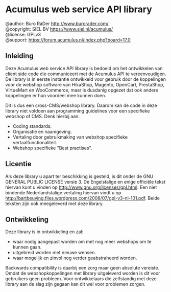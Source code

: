 Acumulus web service API library
================================

@author: Buro RaDer http://www.burorader.com/  
@copyright: SIEL BV https://www.siel.nl/acumulus/  
@license: GPLv3  
@support: https://forum.acumulus.nl/index.php?board=17.0  

Inleiding
---------
Deze Acumulus web service API library is bedoeld om het ontwikkelen van client
side code die communiceert met de Acumulus API te vereenvoudigen. De library is
in eerste instantie ontwikkeld voor gebruik door de koppelingen voor de webshop
software van HikaShop, Magento, OpenCart, PrestaShop, VirtueMart en WooCommerce,
maar is dusdanig opgezet dat ook andere koppelingen er hun voordeel mee kunnen
doen.

Dit is dus een cross-CMS/webshop library. Daarom kan de code in deze library
niet voldoen aan programming guidelines voor een specifieke webshop of CMS. Denk
hierbij aan:
- Coding standards.
- Organisatie en naamgeving.
- Vertaling door gebruikmaking van webshop specifieke vertaalfunctionaliteit.
- Webshop specifieke "Best practises".

Licentie
--------
Als deze library u apart ter beschikking is gesteld, is dit onder de GNU GENERAL
PUBLIC LICENSE versie 3. De Engelstalige en enige officiële tekst hiervan kunt u
vinden op http://www.gnu.org/licenses/gpl.html. Een niet bindende
Nederlandstalige vertaling hiervan vindt u op
http://bartbeuving.files.wordpress.com/2008/07/gpl-v3-nl-101.pdf. Beide teksten
zijn ook meegeleverd met deze library.

Ontwikkeling
------------
Deze library is in ontwikkeling en zal:
 - waar nodig aangepast worden om met nog meer webshops om te kunnen gaan.
 - uitgebreid worden met nieuwe wensen.
 - waar mogelijk en zinvol nog verder geabstraheerd worden.

Backwards compatibility is daarbij een zorg maar geen absolute vereiste. Omdat
de webshopkoppelingen met library uitgeleverd worden is dit voor gebruikers geen
probleem. Voor ontwikkelaars die zelfstandig met deze library aan de slag zijn
gegaan kan dit wel voor problemen zorgen.
